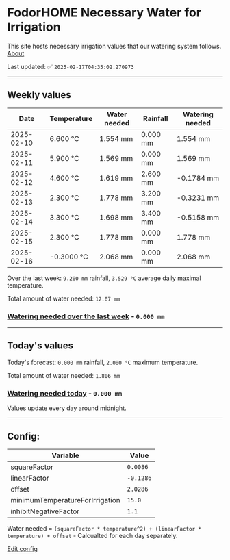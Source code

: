 # FodorHOME Necessary Water for Irrigation

This site hosts necessary irrigation values that our watering system follows. [About](https://github.com/redyau/irrigation)

Last updated: ✅ `2025-02-17T04:35:02.270973`

---

## Weekly values

| Date | Temperature | Water needed | Rainfall | Watering needed |
|-----|-----|-----|-----|-----|
| 2025-02-10 | 6.600 °C | 1.554 mm | 0.000 mm | 1.554 mm |
| 2025-02-11 | 5.900 °C | 1.569 mm | 0.000 mm | 1.569 mm |
| 2025-02-12 | 4.600 °C | 1.619 mm | 2.600 mm | -0.1784 mm |
| 2025-02-13 | 2.300 °C | 1.778 mm | 3.200 mm | -0.3231 mm |
| 2025-02-14 | 3.300 °C | 1.698 mm | 3.400 mm | -0.5158 mm |
| 2025-02-15 | 2.300 °C | 1.778 mm | 0.000 mm | 1.778 mm |
| 2025-02-16 | -0.3000 °C | 2.068 mm | 0.000 mm | 2.068 mm |


Over the last week: `9.200 mm` rainfall, `3.529 °C` average daily maximal temperature.

Total amount of water needed: `12.07 mm`

### [Watering needed over the last week](lastweek.txt) - `0.000 mm`

---

## Today's values

Today's forecast: `0.000 mm` rainfall, `2.000 °C` maximum temperature.

Total amount of water needed: `1.806 mm`

### [Watering needed today](today.txt) - `0.000 mm`

Values update every day around midnight.

---

## Config:

| Variable | Value |
|-----|-----|
| squareFactor | `0.0086` |
| linearFactor | `-0.1286` |
| offset | `2.0286` |
| minimumTemperatureForIrrigation | `15.0` |
| inhibitNegativeFactor | `1.1` |

Water needed = `(squareFactor * temperature^2) + (linearFactor * temperature) + offset` - Calcualted for each day separately.

[Edit config](https://github.com/RedyAu/irrigation/edit/main/config.json)
